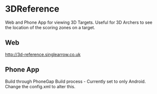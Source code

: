 # 3DReference

Web and Phone App for viewing 3D Targets. Useful for 3D Archers to see the location of the scoring zones on a target.

## Web

http://3d-reference.singlearrow.co.uk

## Phone App

Build through PhoneGap Build process - Currently set to only Android. Change the config.xml to alter this.
